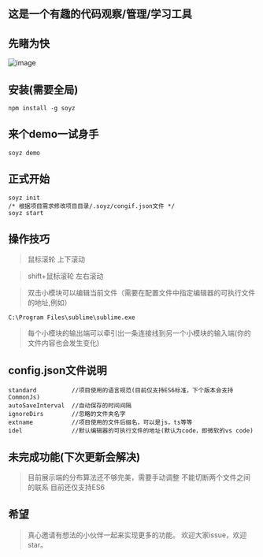 ## 这是一个有趣的代码观察/管理/学习工具

## 先睹为快
![image](https://github.com/fanzkday/soyz/tree/test/images/desc.png)
## 安装(需要全局)
````
npm install -g soyz
````
## 来个demo一试身手
````
soyz demo
````
## 正式开始
````
soyz init
/* 根据项目需求修改项目目录/.soyz/congif.json文件 */
soyz start
````

## 操作技巧
> 鼠标滚轮           上下滚动

> shift+鼠标滚轮     左右滚动

> 双击小模块可以编辑当前文件（需要在配置文件中指定编辑器的可执行文件的地址,例如）

````
C:\Program Files\sublime\sublime.exe
````

> 每个小模块的输出端可以牵引出一条连接线到另一个小模块的输入端(你的文件内容也会发生变化)

## config.json文件说明
````
standard          //项目使用的语言规范(目前仅支持ES6标准，下个版本会支持CommonJs)
autoSaveInterval  //自动保存的时间间隔
ignoreDirs        //忽略的文件夹名字
extname           //项目使用的文件后缀名，可以是js，ts等等
idel              //默认编辑器的可执行文件的地址(默认为code，即微软的vs code)
````

## 未完成功能(下次更新会解决)
> 目前展示端的分布算法还不够完美，需要手动调整
> 不能切断两个文件之间的联系
> 目前还仅支持ES6

## 希望
> 真心邀请有想法的小伙伴一起来实现更多的功能。
> 欢迎大家issue，欢迎star。

